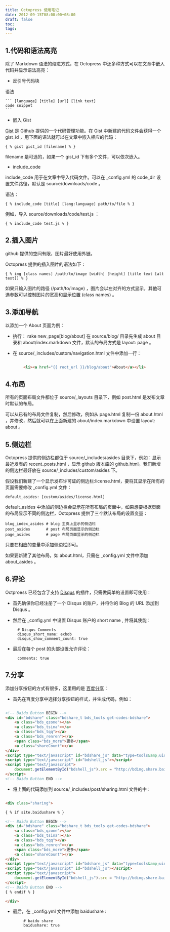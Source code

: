 ```yaml
---
title: Octopress 使用笔记
date: 2012-09-15T08:00:00+08:00
draft: false
toc:
tags:
---
```



## 1.代码和语法高亮

除了 Markdown 语法的缩进方式，在 Octopress 中还多种方式可以在文章中嵌入代码并显示语法高亮：

* 反引号代码块

语法

	``` [language] [title] [url] [link text]
	code snippet
	```

* 嵌入 Gist

[Gist](https://gist.github.com/) 是 Github 提供的一个代码管理功能。在 Gist 中新建的代码文件会获得一个 gist_id ，用下面的语法就可以在文章中嵌入相应的代码：

	{ % gist gist_id [filename] % }

filename 是可选的，如果一个 gist_id 下有多个文件，可以依次嵌入。

* include_code
	
include_code 用于在文章中导入代码文件。可以在 _config.yml 的 code_dir 设置文件路径，默认是 source/downloads/code 。

语法：

	{ % include_code [title] [lang:language] path/to/file % }

例如，导入 source/downloads/code/test.js ：

	{ % include_code test.js % }

<!-- more -->

## 2.插入图片

github 提供的空间有限，图片最好使用外链。

Octopress 提供的插入图片的语法如下：

	{ % img [class names] /path/to/image [width] [height] [title text [alt text]] % }

如果只输入图片的路径 (/path/to/image) ，图片会以左对齐的方式显示，其他可选参数可以控制图片的宽高和显示位置 (class names) 。

## 3.添加导航

以添加一个 About 页面为例：

* 执行：
		rake new_page[blog/about]
	在 source/blog/ 目录先生成 about 目录和 about/index.markdown 文件，默认的布局方式是 layout: page 。

* 在 source/_includes/custom/navigation.html 文件中添加一行：

``` html

		<li><a href="{{ root_url }}/blog/about">About</a></li>

```

## 4.布局

所有的页面布局文件都位于 source/_layouts 目录下，例如 post.html 是发布文章时默认的布局。

可以从已有的布局文件复制，然后修改，例如从 page.html 复制一份 about.html ，并修改，然后就可以在上面新建的 about/index.markdown 中设置 layout: about 。

## 5.侧边栏

Octopress 提供的侧边栏都位于 source/_includes/asides 目录下，例如：显示最近发表的 recent_posts.html ，显示 github 版本库的 github.html。我们新增的侧边栏最好放在 source/_includes/custom/asides 下。

假设我们新建了一个显示发布许可证的侧边栏:license.html，要将其显示在所有的页面需要修改 _config.yml 文件：

	default_asides: [custom/asides/license.html]

default_asides 中添加的侧边栏会显示在所有布局的页面中，如果想要根据页面的布局显示不同的侧边栏，Octopress 提供了三个默认布局的设置变量：

	blog_index_asides # blog 主页上显示的侧边栏
	post_asides       # post 布局页面显示的侧边栏
	page_asides       # page 布局页面显示的侧边栏

只要在相应的变量中添加侧边栏即可。

如果要新建了其他布局，如 about.html，只需在 _config.yml 文件中添加 about_asides 。

## 6.评论

Octproess 已经包含了支持 [Disqus](http://disqus.com) 的插件，只需做简单的设置即可使用：

* 首先确保你已经注册了一个 Disqus 的账户，并将你的 Blog 的 URL 添加到 Disqus 。
* 然后在 _config.yml 中设置 Disqus 账户的 short name , 并将其使能：

		# Disqus Comments
		disqus_short_name: exbob
		disqus_show_comment_count: true

* 最后在每个 post 的头部设置允许评论：
		
		comments: true

## 7.分享

添加分享按钮的方式有很多，这里用的是 [百度分享](share.baidu.com)：

* 首先在百度分享中选择分享按钮的样式，并生成代码，例如：

``` html

<!-- Baidu Button BEGIN -->
<div id="bdshare" class="bdshare_t bds_tools get-codes-bdshare">
	<a class="bds_qzone"></a>
	<a class="bds_tsina"></a>
	<a class="bds_tqq"></a>
	<a class="bds_renren"></a>
	<span class="bds_more">更多</span>
	<a class="shareCount"></a>
</div>
<script type="text/javascript" id="bdshare_js" data="type=tools&amp;uid=949520" ></script>
<script type="text/javascript" id="bdshell_js"></script>
<script type="text/javascript">
	document.getElementById("bdshell_js").src = "http://bdimg.share.baidu.com/static/js/shell_v2.js?cdnversion=" + new Date().getHours();
</script>
<!-- Baidu Button END -->

```
* 将上面的代码添加到 source/_includes/post/sharing.html 文件的中：

``` html

<div class="sharing">

{ % if site.baidushare % }

<!-- Baidu Button BEGIN -->
<div id="bdshare" class="bdshare_t bds_tools get-codes-bdshare">
	<a class="bds_qzone"></a>
	<a class="bds_tsina"></a>
	<a class="bds_tqq"></a>
	<a class="bds_renren"></a>
	<span class="bds_more">更多</span>
	<a class="shareCount"></a>
</div>
<script type="text/javascript" id="bdshare_js" data="type=tools&amp;uid=949520" ></script>
<script type="text/javascript" id="bdshell_js"></script>
<script type="text/javascript">
	document.getElementById("bdshell_js").src = "http://bdimg.share.baidu.com/static/js/shell_v2.js?cdnversion=" + new Date().getHours();
</script>
<!-- Baidu Button END -->
{ % endif % }

</div>

```

* 最后，在 _config.yml 文件中添加 baidushare :

```
		# baidu share
		baidushare: true
```
